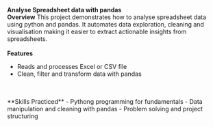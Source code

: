 **Analyse Spreadsheet data with pandas**
<br>
**Overview**
This project demonstrates how to analyse spreadsheet data using python and pandas. It automates data exploration, cleaning and visualisation making it easier to extract actionable insights from spreadsheets.
<br>
<br>
**Features**
- Reads and processes Excel or CSV file
- Clean, filter and transform data with pandas
<br>
<br>
**Skills Practiced**
- Pythong programming for fundamentals
- Data manipulation and cleaning with pandas
- Problem solving and project structuring
